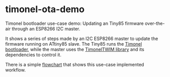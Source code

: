 # timonel-ota-demo #
Timonel bootloader use-case demo: Updating an Tiny85 firmware over-the-air through an ESP8266 I2C master.

It shows a series of steps made by an I2C ESP8266 master to update the firmware running on ATtiny85 slave. The Tiny85 runs the [Timonel bootloader](https://github.com/casanovg/timonel), while the master uses the [TimonelTWIM library](https://github.com/casanovg/Nb_TimonelTwiM) and its dependencies to control it.

There is a simple [flowchart](https://github.com/casanovg/timonel-ota-demo/tree/master/diagrams) that shows this use-case implemented workflow.
